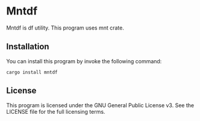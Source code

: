 # Mntdf

Mntdf is df utility. This program uses mnt crate.

## Installation

You can install this program by invoke the following command:

    cargo install mntdf

## License

This program is licensed under the GNU General Public License v3. See the LICENSE file for the full
licensing terms.
